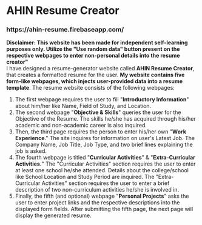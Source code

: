 <h1>AHIN Resume Creator</h1><h3> https://ahin-resume.firebaseapp.com/</h3>
<b>Disclaimer: This website has been made for independent self-learning purposes only. Utilize the "Use random data" button present on the respective webpages to enter non-personal details into the resume creator"</b><br>
I have designed a resume-generator website called <b>AHIN Resume Creator</b>, that creates a formatted resume for the user. <b>My website contains five form-like webpages, which injects user-provided data into a resume template</b>. The resume website consists of the following webpages:
<ol>
<li>The first webpage requires the user to fill "<b>Introductory Information</b>" about him/her like Name, Field of Study, and Location.
<li>The second webpage "<b>Objective & Skills</b>" queries the user for the Objective of the Resume. The skills he/she has acquired through his/her academic and non-academic career is also inquired.</li>
<li>Then, the third page requires the person to enter his/her own "<b>Work Experience</b>." The site inquires for information on user's Latest Job. The Company Name, Job Title, Job Type, and two brief lines explaining the job is asked.</li>
<li>The fourth webpage is titled "<b>Curricular Activities</b>" & "<b>Extra-Curricular Activities.</b>" The "Curricular Activities" section requires the user to enter at least one school he/she attended. Details about the college/school like School Location and Study Period are inquired. The "Extra-Curricular Activities" section requires the user to enter a brief description of two non-curriculum activities he/she is involved in.</li> 
<li>Finally, the fifth (and optional) webpage "<b>Personal Projects</b>" asks the user to enter project links and the respective descriptions into the displayed form fields. After submitting the fifth page, the next page will display the generated resume.</li>
<ol>
